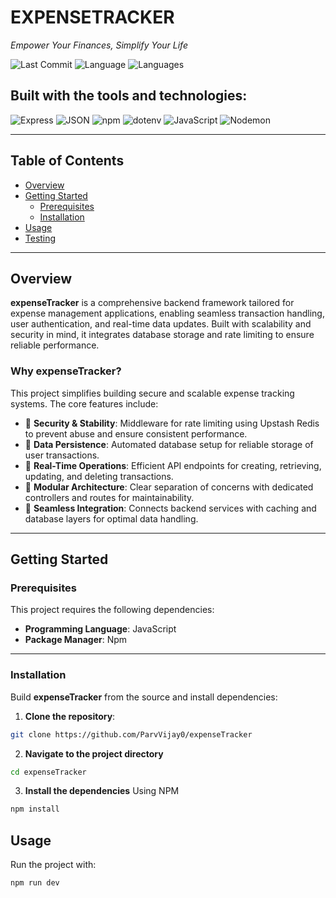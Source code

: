 # EXPENSETRACKER

*Empower Your Finances, Simplify Your Life*

![Last Commit](https://img.shields.io/badge/last%20commit-today-brightgreen)
![Language](https://img.shields.io/badge/javascript-100%25-yellow)
![Languages](https://img.shields.io/badge/languages-1-blue)

## Built with the tools and technologies:

![Express](https://img.shields.io/badge/EX-Express-black?logo=express)
![JSON](https://img.shields.io/badge/-JSON-black?logo=json)
![npm](https://img.shields.io/badge/-npm-red?logo=npm)
![dotenv](https://img.shields.io/badge/-.ENV-yellow)
![JavaScript](https://img.shields.io/badge/-JavaScript-yellow?logo=javascript)
![Nodemon](https://img.shields.io/badge/-Nodemon-brightgreen)

---

## Table of Contents

- [Overview](#overview)
- [Getting Started](#getting-started)
  - [Prerequisites](#prerequisites)
  - [Installation](#installation)
- [Usage](#usage)
- [Testing](#testing)

---

## Overview

**expenseTracker** is a comprehensive backend framework tailored for expense management applications, enabling seamless transaction handling, user authentication, and real-time data updates. Built with scalability and security in mind, it integrates database storage and rate limiting to ensure reliable performance.

### Why expenseTracker?

This project simplifies building secure and scalable expense tracking systems. The core features include:

- 🔐 **Security & Stability**: Middleware for rate limiting using Upstash Redis to prevent abuse and ensure consistent performance.
- 💾 **Data Persistence**: Automated database setup for reliable storage of user transactions.
- 🔁 **Real-Time Operations**: Efficient API endpoints for creating, retrieving, updating, and deleting transactions.
- 🧩 **Modular Architecture**: Clear separation of concerns with dedicated controllers and routes for maintainability.
- 🔄 **Seamless Integration**: Connects backend services with caching and database layers for optimal data handling.

---

## Getting Started

### Prerequisites

This project requires the following dependencies:

- **Programming Language**: JavaScript  
- **Package Manager**: Npm

---

### Installation

Build **expenseTracker** from the source and install dependencies:

1. **Clone the repository**:

```bash
git clone https://github.com/ParvVijay0/expenseTracker

```
2. **Navigate to the project directory**
 ```bash
 cd expenseTracker
 ```

3. **Install the dependencies**
   Using NPM  
```bash
npm install
```

## Usage

Run the project with:

```bash
npm run dev
```


